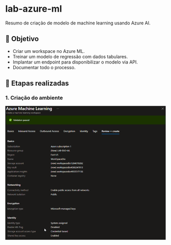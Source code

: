 # lab-azure-ml
Resumo de criação de modelo de machine learning usando Azure AI.

## 📌 Objetivo

- Criar um workspace no Azure ML.
- Treinar um modelo de regressão com dados tabulares.
- Implantar um endpoint para disponibilizar o modelo via API.
- Documentar todo o processo.

## 🧠 Etapas realizadas

### 1. Criação do ambiente
![Workspace criado](imagens/1.png)
